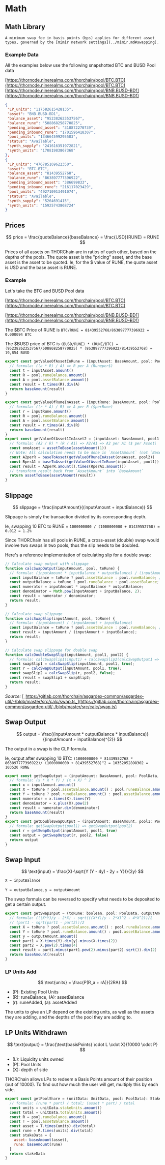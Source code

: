 # Math

## ​Math Library

```admonish warning
A minimum swap fee in basis points (bps) applies for different asset types, governed by the [mimir network settings](../mimir.md#swapping).
```

### Example Data

All the examples below use the following snapshotted BTC and BUSD Pool data

​[https://thornode.ninerealms.com/thorchain/pool/BTC.BTC](https://thornode.ninerealms.com/thorchain/pool/BTC.BTC)​ ​[https://thornode.ninerealms.com/thorchain/pool/BNB.BUSD-BD1](https://thornode.ninerealms.com/thorchain/pool/BNB.BUSD-BD1)​

```json
{
 "LP_units": "117582615428135",
 "asset": "BNB.BUSD-BD1",
 "balance_asset": "952382623537567",
 "balance_rune": "508868258770825",
 "pending_inbound_asset": "310872270739",
 "pending_inbound_rune": "1701596418307",
 "pool_units": "134664599295503",
 "status": "Available",
 "synth_supply": "241616351972821",
 "synth_units": "17081983867368"
},
{
 "LP_units": "476785169622350",
 "asset": "BTC.BTC",
 "balance_asset": "81439552768",
 "balance_rune": "863897777396922",
 "pending_inbound_asset": "386699833",
 "pending_inbound_rune": "216117023429",
 "pool_units": "492710913491074",
 "status": "Available",
 "synth_supply": "5264691415",
 "synth_units": "15925743868724"
}
```

## Prices

$$
price = \frac{quoteBalance}{baseBalance} = \frac{USD}{RUNE} = RUNE
$$

Prices of all assets on THORChain are in ratios of each other, based on the depths of the pools. The quote asset is the "pricing" asset, and the base asset is the asset to be quoted. Ie, for the $ value of RUNE, the quote asset is USD and the base asset is RUNE.

### Example

Let's take the BTC and BUSD Pool data

[https://thornode.ninerealms.com/thorchain/pool/BTC.BTC](https://thornode.ninerealms.com/thorchain/pool/BTC.BTC)

[https://thornode.ninerealms.com/thorchain/pool/BNB.BUSD-BD1](https://thornode.ninerealms.com/thorchain/pool/BNB.BUSD-BD1)

The $BTC Price of RUNE is `BTC/RUNE = 81439552768/863897777396922 = 0.000094 BTC`

The $BUSD price of BTC is `(BUSD/RUNE) * (RUNE/BTC) = (952382623537567/508868258770825) * (863897777396922/81439552768) = 19,854 BUSD`

```javascript
export const getValueOfAssetInRune = (inputAsset: BaseAmount, pool: PoolData): BaseAmount => {
  // formula: ((a * R) / A) => R per A (Runeper$)
  const t = inputAsset.amount()
  const R = pool.runeBalance.amount()
  const A = pool.assetBalance.amount()
  const result = t.times(R).div(A)
  return baseAmount(result)
}

export const getValueOfRuneInAsset = (inputRune: BaseAmount, pool: PoolData): BaseAmount => {
  // formula: ((r * A) / R) => A per R ($perRune)
  const r = inputRune.amount()
  const R = pool.runeBalance.amount()
  const A = pool.assetBalance.amount()
  const result = r.times(A).div(R)
  return baseAmount(result)
}
export const getValueOfAsset1InAsset2 = (inputAsset: BaseAmount, pool1: PoolData, pool2: PoolData): BaseAmount => {
  // formula: (A2 / R) * (R / A1) => A2/A1 => A2 per A1 ($ per Asset)
  const oneAsset = assetToBase(assetAmount(1))
  // Note: All calculation needs to be done in `AssetAmount` (not `BaseAmount`)
  const A2perR = baseToAsset(getValueOfRuneInAsset(oneAsset, pool2))
  const RperA1 = baseToAsset(getValueOfAssetInRune(inputAsset, pool1))
  const result = A2perR.amount().times(RperA1.amount())
  // transform result back from `AssetAmount` into `BaseAmount`
  return assetToBase(assetAmount(result))
}
```

## Slippage

$$
slippage = \frac{inputAmount}{(inputAmount + inputBalance)}
$$

Slippage is simply the transaction divided by its corresponding depth.

Ie, swapping 10 BTC to RUNE = `1000000000 / (1000000000 + 81439552768) = 0.012 = 1.2%`

Since THORChain has all pools in RUNE, a cross-asset (double) swap would involve two swaps in two pools, thus the slip needs to be doubled.

Here's a reference implementation of calculating slip for a double swap:

```javascript
// Calculate swap output with slippage
function calcSwapOutput(inputAmount, pool, toRune) {
  // formula: (inputAmount * inputBalance * outputBalance) / (inputAmount + inputBalance) ^ 2
  const inputBalance = toRune ? pool.assetBalance : pool.runeBalance; // input is asset if toRune
  const outputBalance = toRune ? pool.runeBalance : pool.assetBalance; // output is rune if toRune
  const numerator = inputAmount * inputBalance * outputBalance;
  const denominator = Math.pow(inputAmount + inputBalance, 2);
  const result = numerator / denominator;
  return result;
}

// Calculate swap slippage
function calcSwapSlip(inputAmount, pool, toRune) {
  // formula: (inputAmount) / (inputAmount + inputBalance)
  const inputBalance = toRune ? pool.assetBalance : pool.runeBalance; // input is asset if toRune
  const result = inputAmount / (inputAmount + inputBalance);
  return result;
}

// Calculate swap slippage for double swap
function calcDoubleSwapSlip(inputAmount, pool1, pool2) {
  // formula: calcSwapSlip1(input1) + calcSwapSlip2(calcSwapOutput1 => input2)
  const swapSlip1 = calcSwapSlip(inputAmount, pool1, true);
  const r = calcSwapOutput(inputAmount, pool1, true);
  const swapSlip2 = calcSwapSlip(r, pool2, false);
  const result = swapSlip1 + swapSlip2;
  return result;
}
```

_Source:_ [_https://gitlab.com/thorchain/asgardex-common/asgardex-util/-/blob/master/src/calc/swap.ts_](https://gitlab.com/thorchain/asgardex-common/asgardex-util/-/blob/master/src/calc/swap.ts)

## Swap Output

$$
output = \frac{(inputAmount * outputBalance * inputBalance)}{(inputAmount + inputBalance)^{2}}
$$

​The output in a swap is the CLP formula.

Ie, output after swapping 10 BTC: `(1000000000 * 81439552768 * 863897777396922)/ (1000000000 + 81439552768)^2 = 10352052898302 = 103520 RUNE`

```javascript
export const getSwapOutput = (inputAmount: BaseAmount, pool: PoolData, toRune: boolean): BaseAmount => {
  // formula: (x * X * Y) / (x + X) ^ 2
  const x = inputAmount.amount()
  const X = toRune ? pool.assetBalance.amount() : pool.runeBalance.amount() // input is asset if toRune
  const Y = toRune ? pool.runeBalance.amount() : pool.assetBalance.amount() // output is rune if toRune
  const numerator = x.times(X).times(Y)
  const denominator = x.plus(X).pow(2)
  const result = numerator.div(denominator)
  return baseAmount(result)
}
export const getDoubleSwapOutput = (inputAmount: BaseAmount, pool1: PoolData, pool2: PoolData): BaseAmount => {
  // formula: getSwapOutput(pool1) => getSwapOutput(pool2)
  const r = getSwapOutput(inputAmount, pool1, true)
  const output = getSwapOutput(r, pool2, false)
  return output
}

```

## Swap Input

$$
\text{input} = \frac{X(-\sqrt{Y (Y - 4y) - 2y + Y})}{2y}
$$

`X = inputBalance`

`Y = outputBalance`, `y = outputAmount`

The swap formula can be reversed to specify what needs to be deposited to get a certain output.

```javascript
export const getSwapInput = (toRune: boolean, pool: PoolData, outputAmount: BaseAmount): BaseAmount => {
  // formula: (((X*Y)/y - 2*X) - sqrt(((X*Y)/y - 2*X)^2 - 4*X^2))/2
  // (part1 - sqrt(part1 - part2))/2
  const X = toRune ? pool.assetBalance.amount() : pool.runeBalance.amount() // input is asset if toRune
  const Y = toRune ? pool.runeBalance.amount() : pool.assetBalance.amount() // output is rune if toRune
  const y = outputAmount.amount()
  const part1 = X.times(Y).div(y).minus(X.times(2))
  const part2 = X.pow(2).times(4)
  const result = part1.minus(part1.pow(2).minus(part2).sqrt()).div(2)
  return baseAmount(result)
}

```

### LP Units Add

$$
\text{units} = \frac{P(R_a + rA)}{2RA}
$$

- \(P\): Existing Pool Units
- \(R\): runeBalance, \(A\): assetBalance
- \(r\): runeAdded, \(a\): assetAdded

The units to give an LP depend on the existing units, as well as the assets they are adding, and the depths of the pool they are adding to.

## LP Units Withdrawn

$$
\text{output} = \frac{\text{basisPoints} \cdot L \cdot X}{10000 \cdot P}
$$

- \(L\): Liquidity units owned
- \(P\): Pool Units
- \(X\): depth of side

THORChain allows LPs to redeem a Basis Points amount of their position (out of 10000). To find out how much the user will get, multiply this by each side.

```javascript
export const getPoolShare = (unitData: UnitData, pool: PoolData): StakeData => {
  // formula: (rune * part) / total; (asset * part) / total
  const units = unitData.stakeUnits.amount()
  const total = unitData.totalUnits.amount()
  const R = pool.runeBalance.amount()
  const T = pool.assetBalance.amount()
  const asset = T.times(units).div(total)
  const rune = R.times(units).div(total)
  const stakeData = {
    asset: baseAmount(asset),
    rune: baseAmount(rune)
  }
  return stakeData
}

```
